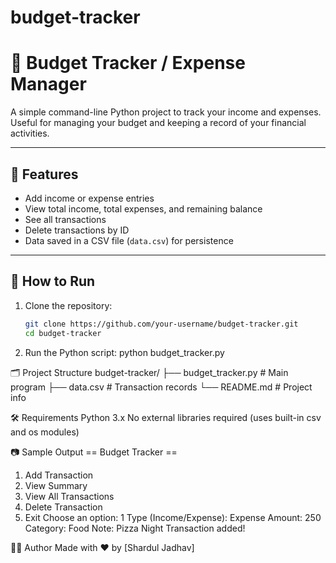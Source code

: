 # budget-tracker
# 💸 Budget Tracker / Expense Manager

A simple command-line Python project to track your income and expenses. Useful for managing your budget and keeping a record of your financial activities.

---

## 📌 Features

- Add income or expense entries
- View total income, total expenses, and remaining balance
- See all transactions
- Delete transactions by ID
- Data saved in a CSV file (`data.csv`) for persistence

---

## 🚀 How to Run

1. Clone the repository:
   ```bash
   git clone https://github.com/your-username/budget-tracker.git
   cd budget-tracker
2. Run the Python script:
   python budget_tracker.py


🗂️ Project Structure
budget-tracker/
├── budget_tracker.py    # Main program
├── data.csv             # Transaction records
└── README.md            # Project info

🛠️ Requirements
Python 3.x
No external libraries required (uses built-in csv and os modules)

📷 Sample Output
== Budget Tracker ==
1. Add Transaction
2. View Summary
3. View All Transactions
4. Delete Transaction
5. Exit
Choose an option: 1
Type (Income/Expense): Expense
Amount: 250
Category: Food
Note: Pizza Night
Transaction added!

🧑‍💻 Author
Made with ❤️ by [Shardul Jadhav]

